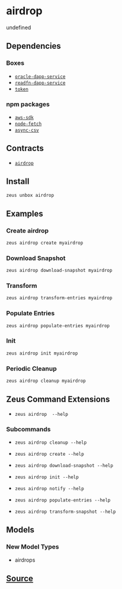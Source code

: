 
airdrop
====================


undefined



## Dependencies
### Boxes
* [`oracle-dapp-service`](oracle-dapp-service.md)
* [`readfn-dapp-service`](readfn-dapp-service.md)
* [`token`](token.md)
### npm packages
* [`aws-sdk`](http://npmjs.com/package/aws-sdk)
* [`node-fetch`](http://npmjs.com/package/node-fetch)
* [`async-csv`](http://npmjs.com/package/async-csv)

## Contracts
* [`airdrop`](https://github.com/liquidapps-io/zeus-sdk/tree/master/boxes/groups/economics/airdrop/contracts/eos/airdrop)
## Install
```bash
zeus unbox airdrop
```
## Examples
### Create airdrop 
```bash
zeus airdrop create myairdrop
```
### Download Snapshot 
```bash
zeus airdrop download-snapshot myairdrop
```
### Transform 
```bash
zeus airdrop transform-entries myairdrop
```
### Populate Entries 
```bash
zeus airdrop populate-entries myairdrop
```
### Init 
```bash
zeus airdrop init myairdrop
```
### Periodic Cleanup 
```bash
zeus airdrop cleanup myairdrop
```

## Zeus Command Extensions
* ```zeus airdrop  --help```
### Subcommands
* ```zeus airdrop cleanup --help```

* ```zeus airdrop create --help```

* ```zeus airdrop download-snapshot --help```

* ```zeus airdrop init --help```

* ```zeus airdrop notify --help```

* ```zeus airdrop populate-entries --help```

* ```zeus airdrop transform-snapshot --help```

## Models
### New Model Types
* airdrops


## [Source](https://github.com/liquidapps-io/zeus-sdk/tree/master/boxes/groups/economics/airdrop)